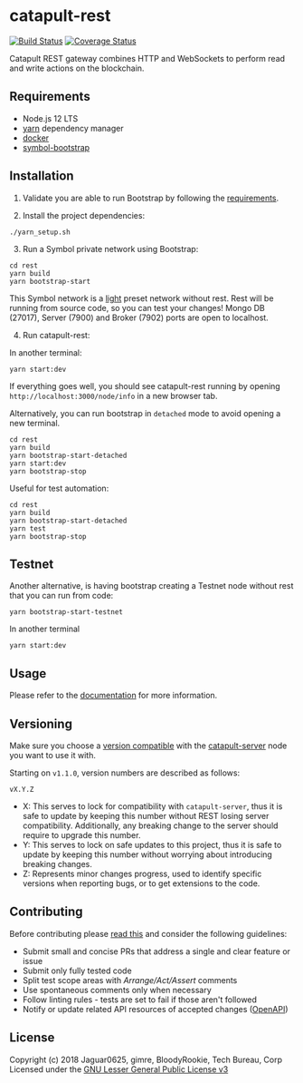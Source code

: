 #   catapult-rest

[![Build Status](https://api.travis-ci.com/nemtech/catapult-rest.svg?branch=main)](https://travis-ci.com/nemtech/catapult-rest)
[![Coverage Status](https://coveralls.io/repos/github/nemtech/catapult-rest/badge.svg?branch=main)](https://coveralls.io/github/nemtech/catapult-rest?branch=main)

Catapult REST gateway combines HTTP and WebSockets to perform read and write actions on the blockchain.

## Requirements

- Node.js 12 LTS
- [yarn][yarn] dependency manager
- [docker][docker]
- [symbol-bootstrap][symbol-bootstrap] 

## Installation

1. Validate  you are able to run Bootstrap by following the [requirements](https://github.com/nemtech/symbol-bootstrap#requirements).

2. Install the project dependencies:

```
./yarn_setup.sh
```

3. Run a Symbol private network using Bootstrap:

```
cd rest
yarn build
yarn bootstrap-start
```

This Symbol network is a [light](https://github.com/nemtech/symbol-bootstrap#out-of-the-box-presets) preset network without rest. 
Rest will be running from source code, so you can test your changes! 
Mongo DB (27017), Server (7900) and Broker (7902) ports are open to localhost.

4. Run catapult-rest:

In another terminal:

```
yarn start:dev
```

If everything goes well, you should see catapult-rest running by opening ``http://localhost:3000/node/info`` in a new browser tab.

Alternatively, you can run bootstrap in `detached` mode to avoid opening a new terminal. 

```
cd rest
yarn build
yarn bootstrap-start-detached
yarn start:dev
yarn bootstrap-stop
```

Useful for test automation: 

```
cd rest
yarn build
yarn bootstrap-start-detached
yarn test
yarn bootstrap-stop
```

## Testnet

Another alternative, is having bootstrap creating a Testnet node without rest that you can run from code:

```
yarn bootstrap-start-testnet
```

In another terminal

```
yarn start:dev
```


## Usage

Please refer to the [documentation](https://nemtech.github.io/api.html) for more information.

## Versioning

Make sure you choose a [version compatible](COMPATIBILITY.md) with the [catapult-server][catapult-server] node you want to use it with.

Starting on `v1.1.0`, version numbers are described as follows:

`vX.Y.Z`

- X: This serves to lock for compatibility with `catapult-server`, thus it is safe to update by keeping this number without REST
losing server compatibility. Additionally, any breaking change to the server should require to upgrade this number.
- Y: This serves to lock on safe updates to this project, thus it is safe to update by keeping this number without worrying about
introducing breaking changes.
- Z: Represents minor changes progress, used to identify specific versions when reporting bugs, or to get extensions to the code.

## Contributing

Before contributing please [read this](CONTRIBUTING.md) and consider the following guidelines:
- Submit small and concise PRs that address a single and clear feature or issue
- Submit only fully tested code
- Split test scope areas with _Arrange/Act/Assert_ comments
- Use spontaneous comments only when necessary
- Follow linting rules - tests are set to fail if those aren't followed
- Notify or update related API resources of accepted changes ([OpenAPI](https://github.com/nemtech/symbol-openapi))

## License

Copyright (c) 2018 Jaguar0625, gimre, BloodyRookie, Tech Bureau, Corp Licensed under the [GNU Lesser General Public License v3](LICENSE)

[yarn]: https://yarnpkg.com/lang/en/
[catapult-server]: https://github.com/nemtech/catapult-server
[symbol-bootstrap]: https://github.com/nemtech/symbol-bootstrap
[docker]: https://www.docker.com
[api-node]: https://nemtech.github.io/server.html#installation
